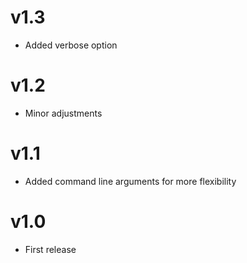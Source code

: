 # v1.3
- Added verbose option

# v1.2
- Minor adjustments

# v1.1
- Added command line arguments for more flexibility

# v1.0
- First release
